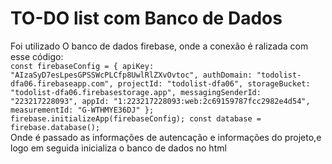 # TO-DO list com Banco de Dados
Foi utilizado O banco de dados firebase, onde a conexão é ralizada com esse código:
<br>
``const firebaseConfig = {
    apiKey: "AIzaSyD7esLpesGPSSWcPLCfp8UwlRlZXvOvtoc",
    authDomain: "todolist-dfa06.firebaseapp.com",
    projectId: "todolist-dfa06",
    storageBucket: "todolist-dfa06.firebasestorage.app",
    messagingSenderId: "223217228093",
    appId: "1:223217228093:web:2c69159787fcc2982e4d54",
    measurementId: "G-WTHMYE36DJ"
  };
  firebase.initializeApp(firebaseConfig);
  const database = firebase.database();``
  <br>
Onde é passado as informações de autencação e informações do projeto,e logo em seguida inicializa o banco de dados no html
